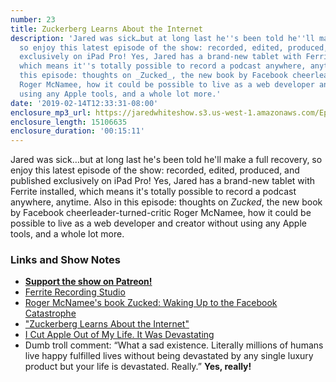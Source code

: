 ```yaml
---
number: 23
title: Zuckerberg Learns About the Internet
description: 'Jared was sick…but at long last he''s been told he''ll make a full recovery,
  so enjoy this latest episode of the show: recorded, edited, produced, and published
  exclusively on iPad Pro! Yes, Jared has a brand-new tablet with Ferrite installed,
  which means it''s totally possible to record a podcast anywhere, anytime. Also in
  this episode: thoughts on _Zucked_, the new book by Facebook cheerleader-turned-critic
  Roger McNamee, how it could be possible to live as a web developer and creator without
  using any Apple tools, and a whole lot more.'
date: '2019-02-14T12:33:31-08:00'
enclosure_mp3_url: https://jaredwhiteshow.s3.us-west-1.amazonaws.com/Episode%2023%20%E2%80%93%20Zuckerberg%20Learns%20About%20the%20Internet.mp3
enclosure_length: 15106635
enclosure_duration: '00:15:11'
---
```


Jared was sick…but at long last he's been told he'll make a full recovery, so enjoy this latest episode of the show: recorded, edited, produced, and published exclusively on iPad Pro! Yes, Jared has a brand-new tablet with Ferrite installed, which means it's totally possible to record a podcast anywhere, anytime. Also in this episode: thoughts on _Zucked_, the new book by Facebook cheerleader-turned-critic Roger McNamee, how it could be possible to live as a web developer and creator without using any Apple tools, and a whole lot more.

### Links and Show Notes

* <a href="https://www.patreon.com/essentiallifejared" rel="payment"><strong>Support the show on Patreon!</strong></a>
* [Ferrite Recording Studio](https://www.wooji-juice.com/products/ferrite/)
* [Roger McNamee's book Zucked: Waking Up to the Facebook Catastrophe](https://www.recode.net/podcasts/2019/2/11/18220779/zucked-book-roger-mcnamee-decode-kara-swisher-podcast-mark-zuckerberg-facebook-fb-sheryl-sandberg)
* ["Zuckerberg Learns About the Internet"](https://m.facebook.com/zuck/posts/10106021347128881)
* [I Cut Apple Out of My Life. It Was Devastating](https://gizmodo.com/i-cut-apple-out-of-my-life-it-was-devastating-1831063868)
* Dumb troll comment: “What a sad existence. Literally millions of humans live happy fulfilled lives without being devastated by any single luxury product but your life is devastated. Really.” **Yes, really!**
